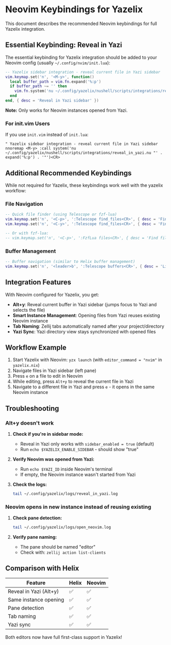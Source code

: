 # Neovim Keybindings for Yazelix

This document describes the recommended Neovim keybindings for full Yazelix integration.

## Essential Keybinding: Reveal in Yazi

The essential keybinding for Yazelix integration should be added to your Neovim config (usually `~/.config/nvim/init.lua`):

```lua
-- Yazelix sidebar integration - reveal current file in Yazi sidebar
vim.keymap.set('n', '<M-y>', function()
  local buffer_path = vim.fn.expand('%:p')
  if buffer_path ~= '' then
    vim.fn.system('nu ~/.config/yazelix/nushell/scripts/integrations/reveal_in_yazi.nu "' .. buffer_path .. '"')
  end
end, { desc = 'Reveal in Yazi sidebar' })
```

**Note:** Only works for Neovim instances opened from Yazi.

### For init.vim Users

If you use `init.vim` instead of `init.lua`:

```vim
" Yazelix sidebar integration - reveal current file in Yazi sidebar
nnoremap <M-y> :call system('nu ~/.config/yazelix/nushell/scripts/integrations/reveal_in_yazi.nu "' . expand('%:p') . '"')<CR>
```

## Additional Recommended Keybindings

While not required for Yazelix, these keybindings work well with the yazelix workflow:

### File Navigation

```lua
-- Quick file finder (using Telescope or fzf-lua)
vim.keymap.set('n', '<C-p>', ':Telescope find_files<CR>', { desc = 'Find files' })
vim.keymap.set('n', '<C-y>', ':Telescope find_files<CR>', { desc = 'Find files (Helix-style)' })

-- Or with fzf-lua:
-- vim.keymap.set('n', '<C-p>', ':FzfLua files<CR>', { desc = 'Find files' })
```

### Buffer Management

```lua
-- Buffer navigation (similar to Helix buffer management)
vim.keymap.set('n', '<leader>b', ':Telescope buffers<CR>', { desc = 'List buffers' })
```

## Integration Features

With Neovim configured for Yazelix, you get:

- **Alt+y**: Reveal current buffer in Yazi sidebar (jumps focus to Yazi and selects the file)
- **Smart Instance Management**: Opening files from Yazi reuses existing Neovim instance
- **Tab Naming**: Zellij tabs automatically named after your project/directory
- **Yazi Sync**: Yazi directory view stays synchronized with opened files

## Workflow Example

1. Start Yazelix with Neovim: `yzx launch` (with `editor_command = "nvim"` in `yazelix.nix`)
2. Navigate files in Yazi sidebar (left pane)
3. Press `e` on a file to edit in Neovim
4. While editing, press `Alt+y` to reveal the current file in Yazi
5. Navigate to a different file in Yazi and press `e` - it opens in the same Neovim instance

## Troubleshooting

### Alt+y doesn't work

1. **Check if you're in sidebar mode:**
   - Reveal in Yazi only works with `sidebar_enabled = true` (default)
   - Run `echo $YAZELIX_ENABLE_SIDEBAR` - should show "true"

2. **Verify Neovim was opened from Yazi:**
   - Run `echo $YAZI_ID` inside Neovim's terminal
   - If empty, the Neovim instance wasn't started from Yazi

3. **Check the logs:**
   ```bash
   tail ~/.config/yazelix/logs/reveal_in_yazi.log
   ```

### Neovim opens in new instance instead of reusing existing

1. **Check pane detection:**
   ```bash
   tail ~/.config/yazelix/logs/open_neovim.log
   ```

2. **Verify pane naming:**
   - The pane should be named "editor"
   - Check with: `zellij action list-clients`

## Comparison with Helix

| Feature | Helix | Neovim |
|---------|-------|--------|
| Reveal in Yazi (Alt+y) | ✅ | ✅ |
| Same instance opening | ✅ | ✅ |
| Pane detection | ✅ | ✅ |
| Tab naming | ✅ | ✅ |
| Yazi sync | ✅ | ✅ |

Both editors now have full first-class support in Yazelix!
